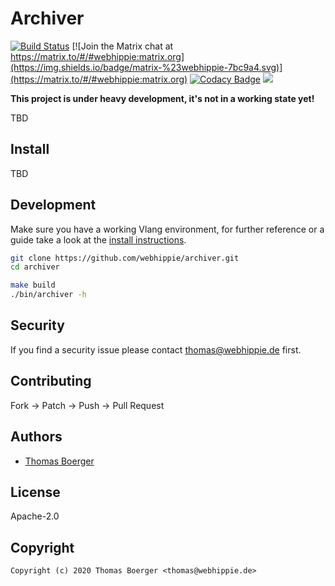# Archiver

[![Build Status](https://cloud.drone.io/api/badges/webhippie/archiver/status.svg)](https://cloud.drone.io/webhippie/archiver)
[![Join the Matrix chat at https://matrix.to/#/#webhippie:matrix.org](https://img.shields.io/badge/matrix-%23webhippie-7bc9a4.svg)](https://matrix.to/#/#webhippie:matrix.org)
[![Codacy Badge](https://app.codacy.com/project/badge/Grade/10ee4fbddcfd46de812930f5b776a17d)](https://www.codacy.com/gh/webhippie/archiver?utm_source=github.com&amp;utm_medium=referral&amp;utm_content=webhippie/archiver&amp;utm_campaign=Badge_Grade)
[![](https://images.microbadger.com/badges/image/tboerger/archiver.svg)](http://microbadger.com/images/tboerger/archiver "Get your own image badge on microbadger.com")

**This project is under heavy development, it's not in a working state yet!**

TBD

## Install

TBD

## Development

Make sure you have a working Vlang environment, for further reference or a guide take a look at the [install instructions](https://vlang.io/).

```bash
git clone https://github.com/webhippie/archiver.git
cd archiver

make build
./bin/archiver -h
```

## Security

If you find a security issue please contact thomas@webhippie.de first.

## Contributing

Fork -> Patch -> Push -> Pull Request

## Authors

* [Thomas Boerger](https://github.com/tboerger)

## License

Apache-2.0

## Copyright

```
Copyright (c) 2020 Thomas Boerger <thomas@webhippie.de>
```
